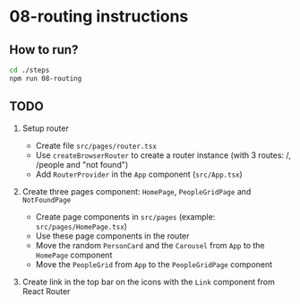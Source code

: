 # 08-routing instructions

## How to run?

```Bash
cd ./steps
npm run 08-routing
```

## TODO

1. Setup router

   - Create file `src/pages/router.tsx`
   - Use `createBrowserRouter` to create a router instance (with 3 routes: /, /people and "not found")
   - Add `RouterProvider` in the `App` component (`src/App.tsx`)

2. Create three pages component: `HomePage`, `PeopleGridPage` and `NotFoundPage`

   - Create page components in `src/pages` (example: `src/pages/HomePage.tsx`)
   - Use these page components in the router
   - Move the random `PersonCard` and the `Carousel` from `App` to the `HomePage` component
   - Move the `PeopleGrid` from `App` to the `PeopleGridPage` component

3. Create link in the top bar on the icons with the `Link` component from React Router

